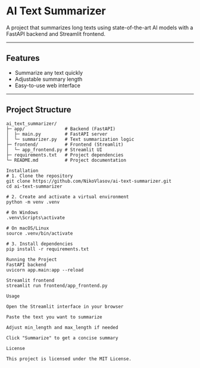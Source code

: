 # AI Text Summarizer

A project that summarizes long texts using state-of-the-art AI models with a FastAPI backend and Streamlit frontend.

---

## Features

- Summarize any text quickly
- Adjustable summary length
- Easy-to-use web interface

---

## Project Structure

```text
ai_text_summarizer/
├─ app/               # Backend (FastAPI)
│  ├─ main.py         # FastAPI server
│  └─ summarizer.py   # Text summarization logic
├─ frontend/          # Frontend (Streamlit)
│  └─ app_frontend.py # Streamlit UI
├─ requirements.txt   # Project dependencies
└─ README.md          # Project documentation

Installation
# 1. Clone the repository
git clone https://github.com/NikoVlasov/ai-text-summarizer.git
cd ai-text-summarizer

# 2. Create and activate a virtual environment
python -m venv .venv

# On Windows
.venv\Scripts\activate

# On macOS/Linux
source .venv/bin/activate

# 3. Install dependencies
pip install -r requirements.txt

Running the Project
FastAPI backend
uvicorn app.main:app --reload

Streamlit frontend
streamlit run frontend/app_frontend.py

Usage

Open the Streamlit interface in your browser

Paste the text you want to summarize

Adjust min_length and max_length if needed

Click "Summarize" to get a concise summary

License

This project is licensed under the MIT License.
